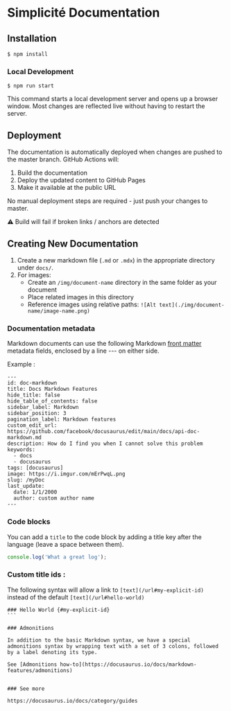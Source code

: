 # Simplicité Documentation

## Installation

```
$ npm install
```

### Local Development

```
$ npm run start
```

This command starts a local development server and opens up a browser window. Most changes are reflected live without having to restart the server.

## Deployment

The documentation is automatically deployed when changes are pushed to the master branch. GitHub Actions will:
1. Build the documentation
2. Deploy the updated content to GitHub Pages
3. Make it available at the public URL

No manual deployment steps are required - just push your changes to master.

⚠ Build will fail if broken links / anchors are detected

## Creating New Documentation

1. Create a new markdown file (`.md` or `.mdx`) in the appropriate directory under `docs/`.
2. For images:
   - Create an `/img/document-name` directory in the same folder as your document
   - Place related images in this directory
   - Reference images using relative paths: `![Alt text](./img/document-name/image-name.png)`

### Documentation metadata 

Markdown documents can use the following Markdown [front matter](https://docusaurus.io/docs/markdown-features#front-matter) metadata fields, enclosed by a line --- on either side.

Example : 
```
---
id: doc-markdown
title: Docs Markdown Features
hide_title: false
hide_table_of_contents: false
sidebar_label: Markdown
sidebar_position: 3
pagination_label: Markdown features
custom_edit_url: https://github.com/facebook/docusaurus/edit/main/docs/api-doc-markdown.md
description: How do I find you when I cannot solve this problem
keywords:
  - docs
  - docusaurus
tags: [docusaurus]
image: https://i.imgur.com/mErPwqL.png
slug: /myDoc
last_update:
  date: 1/1/2000
  author: custom author name
---
```

### Code blocks

You can add a `title` to the code block by adding a title key after the language (leave a space between them).
```js
console.log('What a great log');
```

### Custom title ids : 

The following syntax will allow a link to `[text](/url#my-explicit-id)` instead of the default `[text](/url#hello-world)`
````
### Hello World {#my-explicit-id}
```

### Admonitions

In addition to the basic Markdown syntax, we have a special admonitions syntax by wrapping text with a set of 3 colons, followed by a label denoting its type. 

See [Admonitions how-to](https://docusaurus.io/docs/markdown-features/admonitions)


### See more

https://docusaurus.io/docs/category/guides